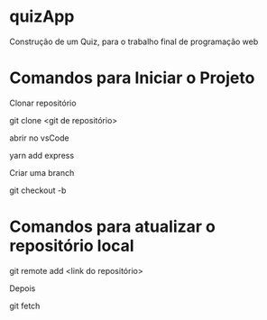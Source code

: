 # quizApp
Construção de um Quiz, para o trabalho final de programação web

# Comandos para Iniciar o Projeto

Clonar repositório

  git clone <git de repositório>

abrir no vsCode

  yarn add express

Criar uma branch

  git checkout -b <nome da branch>

# Comandos para atualizar o repositório local

  git remote add <nome> <link do repositório>

Depois

  git fetch <nome>
